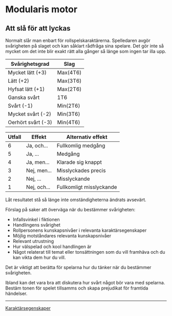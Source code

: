 Modularis motor
===============
Att slå för att lyckas
----------------------

Normalt slår man enbart för rollspelskaraktärerna. Spelledaren avgör svårigheten på slaget och kan såklart rådfråga sina spelare. Det gör inte så mycket om det inte blir exakt rätt alla gånger så länge som ingen tar illa upp.

Svårighetsgrad	| Slag
-------------------- | -------------
Mycket lätt (+3)	| Max(4T6)
Lätt (+2)		| Max(3T6)
Hyfsat lätt (+1)	| Max(2T6)
Ganska svårt		| 1T6
Svårt (-1)		| Min(2T6)
Mycket svårt (-2)	| Min(3T6)
Oerhört svårt (-3)	| Min(4T6)

Utfall	| Effekt	| Alternativ effekt
------ | ----------- | -----------------
6	| Ja, och...	| Fullkomlig medgång
5	| Ja, ...	| Medgång
4	| Ja, men...	| Klarade sig knappt
3	| Nej, men...	| Misslyckades precis
2	| Nej, ...	| Misslyckande
1	| Nej, och...	| Fullkomligt misslyckande

Låt resultatet stå så länge inte omständigheterna ändrats avsevärt.

Förslag på saker att överväga när du bestämmer svårigheten:
* Infallsvinkel i fiktionen
* Handlingens svårighet
* Rollpersonens kunskapsnivåer i relevanta karaktärsegenskaper
* Möjlig motståndares relevanta kunskapsnivåer
* Relevant utrustning
* Hur välspelad och kool handlingen är
* Något relaterat till temat eller tonsättningen som du vill framhäva och du kan vikta dem hur du vill.

Det är viktigt att berätta för spelarna hur du tänker när du bestämmer svårigheten.

Ibland kan det vara bra att diskutera hur svårt något bör vara med spelarna. Bestäm tonen för spelet tillsamms och skapa prejudikat för framtida händelser.

---

[Karaktärsegenskaper](Karaktarsegenskaper)
